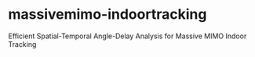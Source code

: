 
# massivemimo-indoortracking
Efficient Spatial-Temporal Angle-Delay Analysis for Massive MIMO Indoor Tracking
